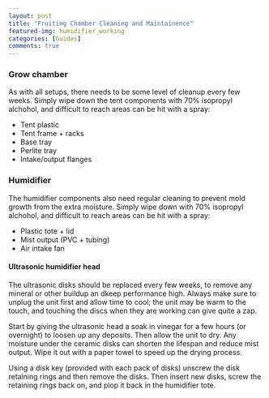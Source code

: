 ```yaml
---
layout: post
title: "Fruiting Chamber Cleaning and Maintainence"
featured-img: humidifier_working
categories: [Guides]
comments: true
---
```


### Grow chamber
As with all setups, there needs to be some level of cleanup every few weeks. Simply wipe down the tent components with 70% isopropyl alchohol, and difficult to reach areas can be hit with a spray:

- Tent plastic
- Tent frame + racks
- Base tray
- Perlite tray
- Intake/output flanges

### Humidifier
The humidifier components also need regular cleaning to prevent mold growth from the extra moisture. Simply wipe down with 70% isopropyl alchohol, and difficult to reach areas can be hit with a spray:

- Plastic tote + lid
- Mist output (PVC + tubing)
- Air intake fan

#### Ultrasonic humidifier head

The ultrasonic disks should be replaced every few weeks, to remove any mineral or other buildup an dkeep performance high. Always make sure to unplug the unit first and allow time to cool; the unit may be warm to the touch, and touching the discs when they are working can give quite a zap. 

Start by giving the ultrasonic head a soak in vinegar for a few hours (or overnight) to loosen up any deposits. Then allow the unit to dry. Any moisture under the ceramic disks can shorten the lifespan and reduce mist output. Wipe it out with a paper towel to speed up the drying process.

Using a disk key (provided with each pack of disks) unscrew the disk retaining rings and then remove the disks. Then insert new disks, screw the retaining rings back on, and plop it back in the humidifier tote. 